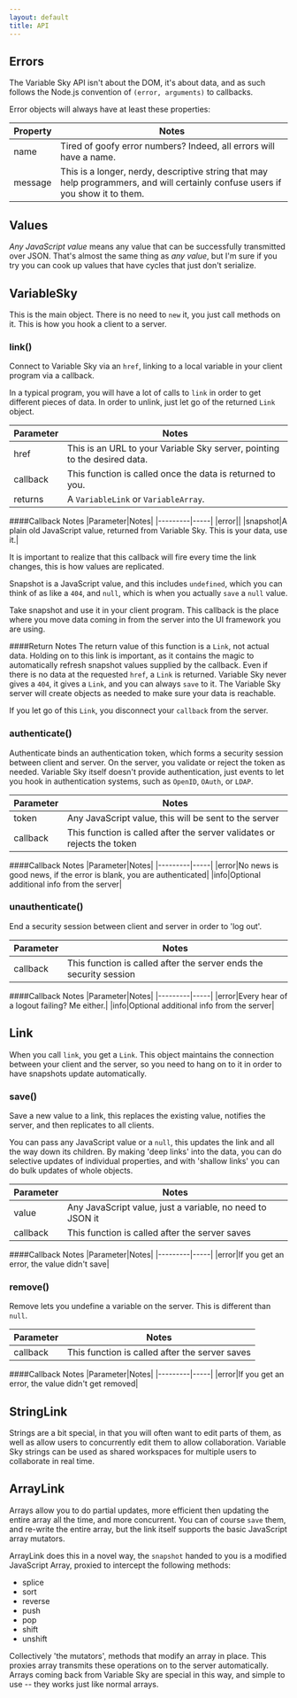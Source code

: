 ```yaml
---
layout: default
title: API
---
```


## Errors
The Variable Sky API isn't about the DOM, it's about data, and as such
follows the Node.js convention of `(error, arguments)` to callbacks.

Error objects will always have at least these properties:

|Property|Notes|
|---------|-----|
|name|Tired of goofy error numbers? Indeed, all errors will have a name.|
|message|This is a longer, nerdy, descriptive string that may help programmers, and will certainly confuse users if you show it to them.|

## Values
_Any JavaScript value_ means any value that can be successfully
transmitted over JSON. That's almost the same thing as _any value_, but
I'm sure if you try you can cook up values that have cycles that just
don't serialize.

## VariableSky
This is the main object. There is no need to `new` it, you
just call methods on it. This is how you hook a client to a server.

### link()
Connect to Variable Sky via an `href`, linking to a local variable in
your client program via a callback.

In a typical program, you will have a lot of calls to `link` in order to
get different pieces of data. In order to unlink, just let go of the
returned `Link` object.

|Parameter|Notes|
|---------|-----|
|href|This is an URL to your Variable Sky server, pointing to the desired data.|
|callback|This function is called once the data is returned to you.|
|returns|A `VariableLink` or `VariableArray`.|

####Callback Notes
|Parameter|Notes|
|---------|-----|
|error||
|snapshot|A plain old JavaScript value, returned from Variable Sky. This is your data, use it.|

It is important to realize that this callback will fire every time the
link changes, this is how values are replicated.

Snapshot is a JavaScript value, and this includes `undefined`, which you
can think of as like a `404`, and `null`, which is when you actually
`save` a `null` value.

Take snapshot and use it in your client program. This callback is the
place where you move data coming in from the server into the UI
framework you are using.

####Return Notes
The return value of this function is a `Link`, not actual data. Holding
on to this link is important, as it contains the magic to automatically
refresh snapshot values supplied by the callback. Even if there is no
data at the requested `href`, a `Link` is returned. Variable Sky
never gives a `404`, it gives a `Link`, and you can always `save` to it.
The Variable Sky server will create objects as needed to make sure your
data is reachable.

If you let go of this `Link`, you disconnect your `callback` from the
server.

### authenticate()
Authenticate binds an authentication token, which forms a security
session between client and server. On the server, you validate or reject
the token as needed. Variable Sky itself doesn't provide authentication,
just events to let you hook in authentication systems, such as `OpenID`,
`OAuth`, or `LDAP`.

|Parameter|Notes|
|---------|-----|
|token|Any JavaScript value, this will be sent to the server|
|callback|This function is called after the server validates or rejects the token|

####Callback Notes
|Parameter|Notes|
|---------|-----|
|error|No news is good news, if the error is blank, you are authenticated|
|info|Optional additional info from the server|

### unauthenticate()
End a security session between client and server in order to 'log out'.

|Parameter|Notes|
|---------|-----|
|callback|This function is called after the server ends the security session|

####Callback Notes
|Parameter|Notes|
|---------|-----|
|error|Every hear of a logout failing? Me either.|
|info|Optional additional info from the server|

## Link
When you call `link`, you get a `Link`. This object maintains the
connection between your client and the server, so you need to hang on to
it in order to have snapshots update automatically.

### save()
Save a new value to a link, this replaces the existing value, notifies
the server, and then replicates to all clients.

You can pass any JavaScript value or a `null`, this updates the link and
all the way down its children. By making 'deep links' into the data, you
can do selective updates of individual properties, and with 'shallow
links' you can do bulk updates of whole objects.

|Parameter|Notes|
|---------|-----|
|value|Any JavaScript value, just a variable, no need to JSON it|
|callback|This function is called after the server saves|

####Callback Notes
|Parameter|Notes|
|---------|-----|
|error|If you get an error, the value didn't save|

### remove()
Remove lets you undefine a variable on the server. This is different
than `null`.

|Parameter|Notes|
|---------|-----|
|callback|This function is called after the server saves|

####Callback Notes
|Parameter|Notes|
|---------|-----|
|error|If you get an error, the value didn't get removed|

## StringLink
Strings are a bit special, in that you will often want to edit parts of
them, as well as allow users to concurrently edit them to allow
collaboration. Variable Sky strings can be used as shared workspaces for
multiple users to collaborate in real time.

## ArrayLink
Arrays allow you to do partial updates, more efficient then updating the
entire array all the time, and more concurrent. You can of course `save`
them, and re-write the entire array, but the link itself supports the
basic JavaScript array mutators.

ArrayLink does this in a novel way, the `snapshot` handed to you is a
modified JavaScript Array, proxied to intercept the following methods:

* splice
* sort
* reverse
* push
* pop
* shift
* unshift

Collectively 'the mutators', methods that modify an array in place. This
proxies array transmits these operations on to the server automatically.
Arrays coming back from Variable Sky are special in this way, and simple
to use -- they works just like normal arrays.



